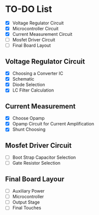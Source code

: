 # TO-DO List

- [x] Voltage Regulator Circuit
- [x] Microcontroller Circuit
- [x] Current Measurement Circuit
- [ ] Mosfet Driver Circuit
- [ ] Final Board Layout

## Voltage Regulator Circuit

- [x] Choosing a Converter IC
- [x] Schematic
- [X] Diode Selection
- [x] LC Filter Calculation

## Current Measurement
- [x] Choose Opamp
- [x] Opamp Circuit for Current Amplification
- [x] Shunt Choosing

## Mosfet Driver Circuit
- [ ] Boot Strap Capacitor Selection
- [ ] Gate Resistor Selection

## Final Board Layour
- [ ] Auxiliary Power
- [ ] Microcontroller 
- [ ] Output Stage
- [ ] Final Touches